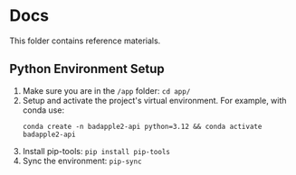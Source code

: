 # Docs

This folder contains reference materials.

## Python Environment Setup

1. Make sure you are in the `/app` folder: `cd app/`
2. Setup and activate the project's virtual environment. For example, with conda use:
   ```
   conda create -n badapple2-api python=3.12 && conda activate badapple2-api
   ```
3. Install pip-tools: `pip install pip-tools`
4. Sync the environment: `pip-sync`
